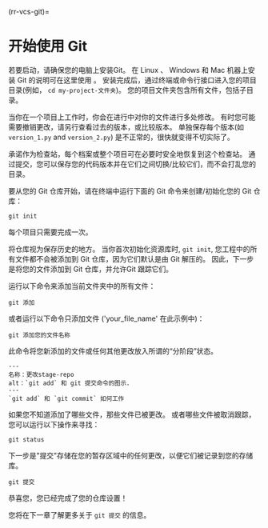(rr-vcs-git)=
# 开始使用 Git

若要启动，请确保您的电脑上安装Git。 在 Linux 、 Windows 和 Mac 机器上安装 Git 的说明可在这里使用 [](https://Git-scm.com/book/en/v2/Getting-Started-Installing-Git)。 安装完成后，通过终端或命令行接口进入您的项目目录(例如， `cd my-project-文件夹`)。 您的项目文件夹包含所有文件，包括子目录。

当你在一个项目上工作时，你会在进行中对你的文件进行多处修改。 有时您可能需要撤销更改，请另行查看过去的版本，或比较版本。 单独保存每个版本(如 `version_1.py` and `version_2.py`) 是不正常的，很快就变得不切实际了。

承诺作为检查站，每个档案或整个项目可在必要时安全地恢复到这个检查站。 通过提交，您可以保存您的代码版本并在它们之间切换/比较它们，而不会打乱您的目录。

要从您的 Git 仓库开始，请在终端中运行下面的 Git 命令来创建/初始化您的 Git 仓库：

```
git init
```

每个项目只需要完成一次。

将仓库视为保存历史的地方。 当你首次初始化资源库时, `git init`, 您工程中的所有文件都不会被添加到 Git 仓库，因为它们默认是由 Git 解压的。 因此，下一步是将您的文件添加到 Git 仓库，并允许Git 跟踪它们。

运行以下命令来添加当前文件夹中的所有文件：
```
git 添加
```
或者运行以下命令只添加文件 ('your_file_name' 在此示例中)：
```
git 添加您的文件名称
```

此命令将您新添加的文件或任何其他更改放入所谓的“分阶段”状态。

```{figure} ../../figures/change-stage-repo.png
---
名称：更改stage-repo
alt：`git add` 和 git 提交命令的图示.
---
`git add` 和 `git commit` 如何工作
```

如果您不知道添加了哪些文件，那些文件已被更改。 或者哪些文件被取消跟踪，您可以运行以下操作来寻找：

```
git status
```

下一步是"提交"存储在您的暂存区域中的任何更改，以便它们被记录到您的存储库。

```
git 提交
```
恭喜您，您已经完成了您的仓库设置！

您将在下一章了解更多关于 `git 提交` 的信息。
